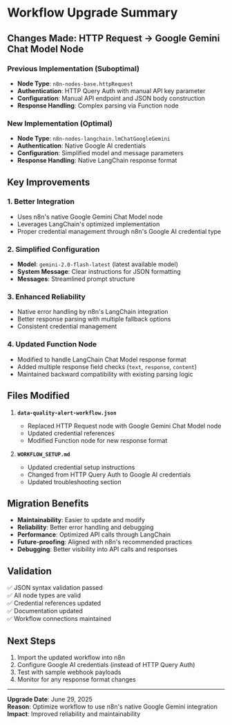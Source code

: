 # Workflow Upgrade Summary

## Changes Made: HTTP Request → Google Gemini Chat Model Node

### Previous Implementation (Suboptimal)
- **Node Type**: `n8n-nodes-base.httpRequest`
- **Authentication**: HTTP Query Auth with manual API key parameter
- **Configuration**: Manual API endpoint and JSON body construction
- **Response Handling**: Complex parsing via Function node

### New Implementation (Optimal)
- **Node Type**: `n8n-nodes-langchain.lmChatGoogleGemini`
- **Authentication**: Native Google AI credentials
- **Configuration**: Simplified model and message parameters
- **Response Handling**: Native LangChain response format

## Key Improvements

### 1. **Better Integration**
- Uses n8n's native Google Gemini Chat Model node
- Leverages LangChain's optimized implementation
- Proper credential management through n8n's Google AI credential type

### 2. **Simplified Configuration**
- **Model**: `gemini-2.0-flash-latest` (latest available model)
- **System Message**: Clear instructions for JSON formatting
- **Messages**: Streamlined prompt structure

### 3. **Enhanced Reliability**
- Native error handling by n8n's LangChain integration
- Better response parsing with multiple fallback options
- Consistent credential management

### 4. **Updated Function Node**
- Modified to handle LangChain Chat Model response format
- Added multiple response field checks (`text`, `response`, `content`)
- Maintained backward compatibility with existing parsing logic

## Files Modified

1. **`data-quality-alert-workflow.json`**
   - Replaced HTTP Request node with Google Gemini Chat Model node
   - Updated credential references
   - Modified Function node for new response format

2. **`WORKFLOW_SETUP.md`**
   - Updated credential setup instructions
   - Changed from HTTP Query Auth to Google AI credentials
   - Updated troubleshooting section

## Migration Benefits

- **Maintainability**: Easier to update and modify
- **Reliability**: Better error handling and debugging
- **Performance**: Optimized API calls through LangChain
- **Future-proofing**: Aligned with n8n's recommended practices
- **Debugging**: Better visibility into API calls and responses

## Validation

✅ JSON syntax validation passed  
✅ All node types are valid  
✅ Credential references updated  
✅ Documentation updated  
✅ Workflow connections maintained  

## Next Steps

1. Import the updated workflow into n8n
2. Configure Google AI credentials (instead of HTTP Query Auth)
3. Test with sample webhook payloads
4. Monitor for any response format changes

---

**Upgrade Date**: June 29, 2025  
**Reason**: Optimize workflow to use n8n's native Google Gemini integration  
**Impact**: Improved reliability and maintainability  